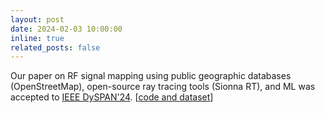 ```yaml
---
layout: post
date: 2024-02-03 10:00:00
inline: true
related_posts: false
---
```


Our paper on RF signal mapping using public geographic databases (OpenStreetMap), open-source ray tracing tools (Sionna RT), and ML was accepted to [IEEE DySPAN'24](https://dyspan2024.ieee-dyspan.org/). [[code and dataset](https://github.com/functions-lab/geo2sigmap)]